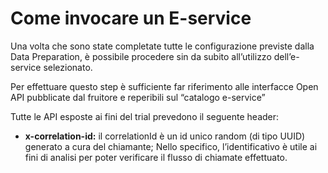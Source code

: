 # Come invocare un E-service

Una volta che sono state completate tutte le configurazione previste dalla Data Preparation, è possibile procedere sin da subito all’utilizzo dell’e-service selezionato.

Per effettuare questo step è sufficiente far riferimento alle interfacce Open API pubblicate dal fruitore e reperibili sul “catalogo e-service”

Tutte le API esposte ai fini del trial prevedono il seguente header:

* **x-correlation-id:** il correlationId è un id unico random (di tipo UUID) generato a cura del chiamante; Nello specifico, l’identificativo è utile ai fini di analisi per poter verificare il flusso di chiamate effettuato.
